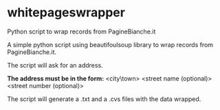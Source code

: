 # whitepageswrapper
 Python script to wrap records from PagineBianche.it

A simple python script using beautifoulsoup library to wrap records from PagineBianche.it.

The script will ask for an address.

**The address must be in the form:** <city\town> <street name (optional)> <street number (optional)>

The script will generate a .txt and a .cvs files with the data wrapped.